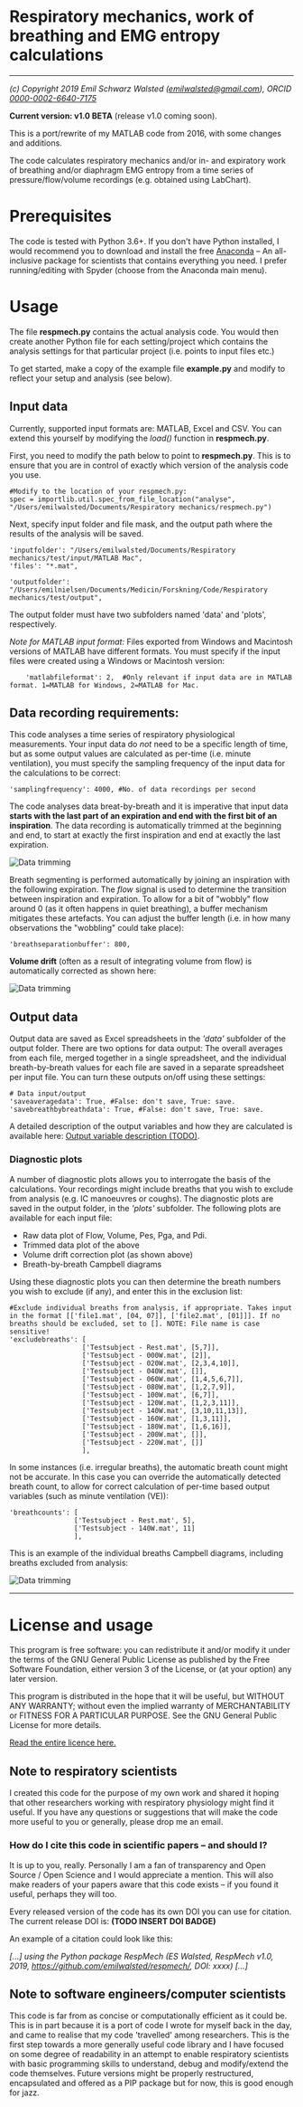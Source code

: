 # Respiratory mechanics, work of breathing and EMG entropy calculations
------------------------------------------------------------------------ 
_(c) Copyright 2019 Emil Schwarz Walsted (emilwalsted@gmail.com), ORCID [0000-0002-6640-7175](https://orcid.org/0000-0002-6640-7175)_

**Current version: v1.0 BETA** (release v1.0 coming soon).

This is a port/rewrite of my MATLAB code from 2016, with some changes and additions.

The code calculates respiratory mechanics and/or in- and expiratory work of breathing and/or diaphragm EMG entropy from a time series of pressure/flow/volume recordings (e.g. obtained using LabChart).

# Prerequisites
The code is tested with Python 3.6+. If you don't have Python installed, I would recommend you to download and install the free [Anaconda](https://www.anaconda.com/distribution/) – An all-inclusive package for scientists that contains everything you need. I prefer running/editing with Spyder (choose from the Anaconda main menu).

# Usage
The file **respmech.py** contains the actual analysis code. You would then create another Python file for each setting/project which contains the analysis settings for that particular project (i.e. points to input files etc.)

To get started, make a copy of the example file **example.py** and modify to reflect your setup and analysis (see below).

## Input data
Currently, supported input formats are: MATLAB, Excel and CSV. You can extend this yourself by modifying the _load()_ function in **respmech.py**.

First, you need to modify the path below to point to **respmech.py**. This is to ensure that you are in control of exactly which version of the analysis code you use.

```
#Modify to the location of your respmech.py:
spec = importlib.util.spec_from_file_location("analyse", "/Users/emilwalsted/Documents/Respiratory mechanics/respmech.py")
```

Next, specify input folder and file mask, and the output path where the results of the analysis will be saved. 

```
'inputfolder': "/Users/emilwalsted/Documents/Respiratory mechanics/test/input/MATLAB Mac",
'files': "*.mat",
    
'outputfolder': "/Users/emilnielsen/Documents/Medicin/Forskning/Code/Respiratory mechanics/test/output", 
```
The output folder must have two subfolders named 'data' and 'plots', respectively.

_Note for MATLAB input format:_ Files exported from Windows and Macintosh versions of MATLAB have different formats. You must specify if the input files were created using a Windows or Macintosh version:
```
    'matlabfileformat': 2,  #Only relevant if input data are in MATLAB format. 1=MATLAB for Windows, 2=MATLAB for Mac.
```

## Data recording requirements: 
This code analyses a time series of respiratory physiological measurements. Your input data do _not_ need to be a specific length of time, but as some output values are calculated as per-time (i.e. minute ventilation), you must specify the sampling frequency of the input data for the calculations to be correct:

```
'samplingfrequency': 4000, #No. of data recordings per second
```

The code analyses data breat-by-breath and it is imperative that input data **starts with the last part of an expiration and end with the first bit of an inspiration**. The data recording is automatically trimmed at the beginning and end, to start at exactly the first inspiration and end at exactly the last expiration. 


![Data trimming](https://github.com/emilwalsted/respmechdocs/blob/master/img/datatrim1.png)


Breath segmenting is performed automatically by joining an inspiration with the following expiration. The _flow_ signal is used to determine the transition between inspiration and expiration. To allow for a bit of "wobbly" flow around 0 (as it often happens in quiet breathing), a buffer mechanism mitigates these artefacts. You can adjust the buffer length (i.e. in how many observations the "wobbling" could take place):

```
'breathseparationbuffer': 800,
```

**Volume drift** (often as a result of integrating volume from flow) is automatically corrected as shown here:

![Data trimming](https://github.com/emilwalsted/respmechdocs/blob/master/img/volumedrift1.png)


## Output data
Output data are saved as Excel spreadsheets in the _'data'_ subfolder of the output folder. There are two options for data output: The overall averages from each file, merged together in a single spreadsheet, and the individual breath-by-breath values for each file are saved in a separate spreadsheet per input file. You can turn these outputs on/off using these settings:

```
# Data input/output
'saveaveragedata': True, #False: don't save, True: save.
'savebreathbybreathdata': True, #False: don't save, True: save.
```

A detailed description of the output variables and how they are calculated is available here: [Output variable description (TODO)](http://TODO).

### Diagnostic plots
A number of diagnostic plots allows you to interrogate the basis of the calculations. Your recordings might include breaths that you wish to exclude from analysis (e.g. IC manoeuvres or coughs). The diagnostic plots are saved in the output folder, in the _'plots'_ subfolder. The following plots are available for each input file:

* Raw data plot of Flow, Volume, Pes, Pga, and Pdi.
* Trimmed data plot of the above
* Volume drift correction plot (as shown above)
* Breath-by-breath Campbell diagrams 

Using these diagnostic plots you can then determine the breath numbers you wish to exclude (if any), and enter this in the exclusion list:

```
#Exclude individual breaths from analysis, if appropriate. Takes input in the format [['file1.mat', [04, 07]], ['file2.mat', [01]]]. If no breaths should be excluded, set to []. NOTE: File name is case sensitive!
'excludebreaths': [
                  ['Testsubject - Rest.mat', [5,7]],
                  ['Testsubject - 000W.mat', [2]],
                  ['Testsubject - 020W.mat', [2,3,4,10]],
                  ['Testsubject - 040W.mat', []],
                  ['Testsubject - 060W.mat', [1,4,5,6,7]], 
                  ['Testsubject - 080W.mat', [1,2,7,9]],
                  ['Testsubject - 100W.mat', [6,7]],
                  ['Testsubject - 120W.mat', [1,2,3,11]],
                  ['Testsubject - 140W.mat', [3,10,11,13]],
                  ['Testsubject - 160W.mat', [1,3,11]],
                  ['Testsubject - 180W.mat', [1,6,16]],
                  ['Testsubject - 200W.mat', []],
                  ['Testsubject - 220W.mat', []]                       
                  ],
```

In some instances (i.e. irregular breaths), the automatic breath count might not be accurate. In this case you can override the automatically detected breath count, to allow for correct calculation of per-time based output variables (such as minute ventilation (VE)):

```
'breathcounts': [
                ['Testsubject - Rest.mat', 5],
                ['Testsubject - 140W.mat', 11]            
                ],
```

This is an example of the individual breaths Campbell diagrams, including breaths excluded from analysis:

![Data trimming](https://github.com/emilwalsted/respmechdocs/blob/master/img/campbell.png)

---

# License and usage
This program is free software: you can redistribute it and/or modify it under the terms of the GNU General Public License as published by the Free Software Foundation, either version 3 of the License, or (at your option) any later version.
 
This program is distributed in the hope that it will be useful, but WITHOUT ANY WARRANTY; without even the implied warranty of
MERCHANTABILITY or FITNESS FOR A PARTICULAR PURPOSE.  See the GNU General Public License for more details.

[Read the entire licence here.](LICENSE)

## Note to respiratory scientists
I created this code for the purpose of my own work and shared it hoping that other researchers working with respiratory physiology  might find it useful. If you have any questions or suggestions that will make the code more useful to you or generally, please drop me an email.

### How do I cite this code in scientific papers – and should I?
It is up to you, really. Personally I am a fan of transparency and Open Source / Open Science and I would appreciate a mention. This will also make readers of your papers aware that this code exists – if you found it useful, perhaps they will too.

Every released version of the code has its own DOI you can use for citation. The current release DOI is: **(TODO INSERT DOI BADGE)**

An example of a citation could look like this:

_[...] using the Python package RespMech (ES Walsted, RespMech v1.0, 2019, https://github.com/emilwalsted/respmech/, DOI: xxxx) [...]_

## Note to software engineers/computer scientists
This code is far from as concise or computationally efficient as it could be. This is in part because it is a port of code I wrote for myself back in the day, and came to realise that my code 'travelled' among researchers. This is the first step towards a more generally useful code library and I have focused on some degree of readability in an attempt to enable respiratory scientists with basic programming skills to understand, debug and modify/extend the code themselves. Future versions might be properly restructured, encapsulated and offered as a PIP package but for now, this is good enough for jazz.
